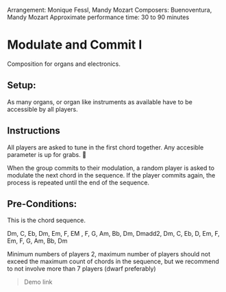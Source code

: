 Arrangement: Monique Fessl, Mandy Mozart Composers: Buenoventura, Mandy Mozart
Approximate performance time: 30 to 90 minutes

# Modulate and Commit I

Composition for organs and electronics.

## Setup:

As many organs, or organ like instruments as available have to be accessible by
all players.

## Instructions

All players are asked to tune in the first chord together. Any accesible
parameter is up for grabs. 🦀

When the group commits to their modulation, a random player is asked to modulate
the next chord in the sequence. If the player commits again, the process is
repeated until the end of the sequence.

## Pre-Conditions:

This is the chord sequence.

Dm, C, Eb, Dm, Em, F, EM , F, G, Am, Bb, Dm, Dmadd2, Dm, C, Eb, D, Em, F, Em, F,
G, Am, Bb, Dm

Minimum numbers of players 2, maximum number of players should not exceed the
maximum count of chords in the sequence, but we recommend to not involve more
than 7 players (dwarf preferably)

> Demo link
